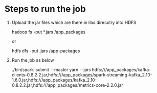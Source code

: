 # Steps to run the job #

1. Upload the jar files which are there in libs direcotry into HDFS

	hadoop fs -put *.jars /app_packages
        
	or

	hdfs dfs -put .jars /app-packages

2. Run the job as below

	./bin/spark-submit --master yarn --jars hdfs:///app_packages/kafka-clients-0.8.2.2.jar,hdfs:///app_packages/spark-streaming-kafka_2.10-1.6.0.jar,hdfs:///app_packages/kafka_2.10-0.8.2.2.jar,hdfs:///app_packages/metrics-core-2.2.0.jar
